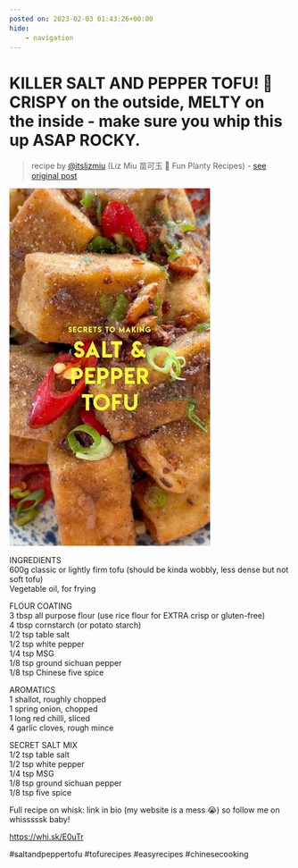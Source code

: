 ```yaml
---
posted on: 2023-02-03 01:43:26+00:00
hide:
    - navigation
---
```


# KILLER SALT AND PEPPER TOFU! 🔪 CRISPY on the outside, MELTY on the inside - make sure you whip this up ASAP ROCKY.  

> recipe by [@itslizmiu](https://www.instagram.com/itslizmiu/) 
(Liz Miu 苗可玉 🍜 Fun Planty Recipes) - [see original post](https://instagram.com/p/CoLqPC6Azi3)

![](../img/itslizmiu_03-02-2023_0102.png)

  
INGREDIENTS  
600g classic or lightly firm tofu (should be kinda wobbly, less dense but not soft tofu)  
Vegetable oil, for frying   
  
FLOUR COATING  
3 tbsp all purpose flour (use rice flour for EXTRA crisp or gluten-free)  
4 tbsp cornstarch (or potato starch)  
1/2 tsp table salt  
1/2 tsp white pepper  
1/4 tsp MSG   
1/8 tsp ground sichuan pepper  
1/8 tsp Chinese five spice   
  
AROMATICS  
1 shallot, roughly chopped  
1 spring onion, chopped  
1 long red chilli, sliced  
4 garlic cloves, rough mince   
  
SECRET SALT MIX  
1/2 tsp table salt  
1/2 tsp white pepper  
1/4 tsp MSG  
1/8 tsp ground sichuan pepper  
1/8 tsp five spice   
  
Full recipe on whisk: link in bio (my website is a mess 😭) so follow me on whisssssk baby!   
  
https://whi.sk/E0uTr   
  
\#saltandpeppertofu \#tofurecipes \#easyrecipes \#chinesecooking   